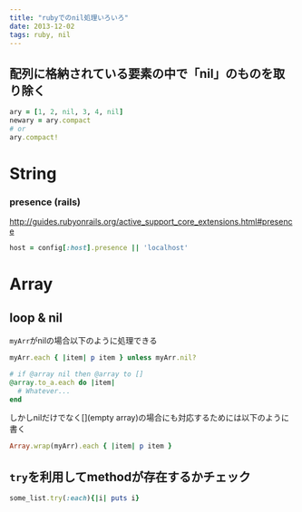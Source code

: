 ```yaml
---
title: "rubyでのnil処理いろいろ"
date: 2013-12-02
tags: ruby, nil
---
```




## 配列に格納されている要素の中で「nil」のものを取り除く


``` ruby
ary = [1, 2, nil, 3, 4, nil]
newary = ary.compact
# or
ary.compact!
```

# String

### presence (rails)

<http://guides.rubyonrails.org/active_support_core_extensions.html#presence>

``` ruby
host = config[:host].presence || 'localhost'
```

# Array
## loop & nil

`myArr`がnilの場合以下のように処理できる

``` ruby
myArr.each { |item| p item } unless myArr.nil?

# if @array nil then @array to []
@array.to_a.each do |item|
  # Whatever...
end
```

しかしnilだけでなく[](empty array)の場合にも対応するためには以下のように書く
``` ruby
Array.wrap(myArr).each { |item| p item }
```

## `try`を利用してmethodが存在するかチェック


``` ruby
some_list.try(:each){|i| puts i}
```

